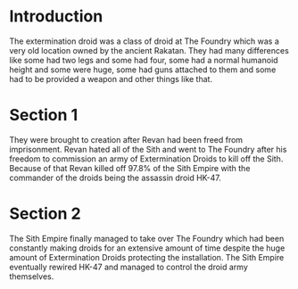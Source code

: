 # Introduction
The extermination droid was a class of droid at The Foundry which was a very old location owned by the ancient Rakatan.
They had many differences like some had two legs and some had four, some had a normal humanoid height and some were huge, some had guns attached to them and some had to be provided a weapon and other things like that.

# Section 1
They were brought to creation after Revan had been freed from imprisonment.
Revan hated all of the Sith and went to The Foundry after his freedom to commission an army of Extermination Droids to kill off the Sith.
Because of that Revan killed off 97.8% of the Sith Empire with the commander of the droids being the assassin droid HK-47.



# Section 2
The Sith Empire finally managed to take over The Foundry which had been constantly making droids for an extensive amount of time despite the huge amount of Extermination Droids protecting the installation.
The Sith Empire eventually rewired HK-47 and managed to control the droid army themselves.